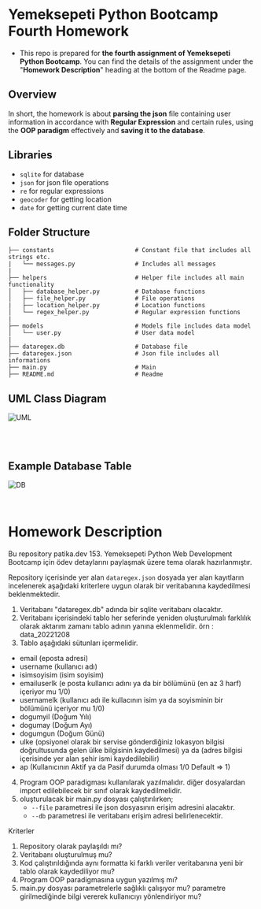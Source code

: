 
# **Yemeksepeti Python Bootcamp Fourth Homework**
- This repo is prepared for **the fourth assignment of Yemeksepeti Python Bootcamp**. You can find the details of the assignment under the "**Homework Description**" heading at the bottom of the Readme page.

## **Overview**

In short, the homework is about **parsing the json** file containing user information in accordance with **Regular Expression** and certain rules, using the **OOP paradigm** effectively and **saving it to the database**.


## **Libraries**

- `sqlite` for database
- `json` for json file operations
- `re` for regular expressions
- `geocoder` for getting location
- `date` for getting current date time

## **Folder Structure**

  
    ├── constants                       # Constant file that includes all strings etc.
    |   └── messages.py                 # Includes all messages
    |                                       
    ├── helpers                         # Helper file includes all main functionality
    │   ├── database_helper.py          # Database functions
    │   ├── file_helper.py              # File operations
    |   ├── location_helper.py          # Location functions
    │   └── regex_helper.py             # Regular expression functions
    |
    ├── models                          # Models file includes data model
    │   └── user.py                     # User data model
    |
    ├── dataregex.db                    # Database file
    ├── dataregex.json                  # Json file includes all informations
    ├── main.py                         # Main 
    ├── README.md                       # Readme


## **UML Class Diagram**
![UML](https://i.hizliresim.com/ctxhqvo.png)

<br/>
<br/>


## **Example Database Table**
![DB](https://i.hizliresim.com/cvh60uy.png)


<br/>


# **Homework Description**

Bu repository patika.dev 153. Yemeksepeti Python Web Development Bootcamp için ödev detaylarını paylaşmak üzere tema olarak hazırlanmıştır. 

Repository içerisinde yer alan `dataregex.json` dosyada yer alan kayıtların incelenerek aşağıdaki kriterlere uygun olarak bir veritabanına kaydedilmesi beklenmektedir. 
1. Veritabanı "dataregex.db" adında bir sqlite veritabanı olacaktır.
2. Veritabanı içerisindeki tablo her seferinde yeniden oluşturulmalı farklılık olarak aktarım zamanı tablo adının yanına eklenmelidir. örn : data_20221208
3. Tablo aşağıdaki sütunları içermelidir.
  - email (eposta adresi)
  - username (kullanıcı adı)
  - isimsoyisim (isim soyisim)
  - emailuserlk (e posta kullanıcı adını ya da bir bölümünü (en az 3 harf) içeriyor mu 1/0)
  - usernamelk (kullanıcı adı ile kullacının isim ya da soyisminin bir bölümünü içeriyor mu 1/0)
  - dogumyil (Doğum Yılı)
  - dogumay  (Doğum Ayı)
  - dogumgun (Doğum Günü)
  - ulke (opsiyonel olarak bir servise gönderdiğiniz lokasyon bilgisi doğrultusunda gelen ülke bilgisinin kaydedilmesi) ya da (adres bilgisi içerisinde yer alan şehir ismi kaydedilebilir)
  - ap (Kullanıcının Aktif ya da Pasif durumda olması 1/0 Default => 1)
4. Program OOP paradigması kullanılarak yazılmalıdır. diğer dosyalardan import edilebilecek bir sınıf olarak kaydedilmelidir.
5. oluşturulacak bir main.py dosyası çalıştırılırken;
   - `--file` parametresi ile json dosyasının erişim adresini alacaktır.
   - `--db` parametresi ile veritabanı erişim adresi belirlenecektir. 

Kriterler
1. Repository olarak paylaşıldı mı?
2. Veritabanı oluşturulmuş mu?
3. Kod çalıştırıldığında aynı formatta ki farklı veriler veritabanına yeni bir tablo olarak kaydediliyor mu?
4. Program OOP paradigmasına uygun yazılmış mı?
5. main.py dosyası parametrelerle sağlıklı çalışıyor mu? parametre girilmediğinde bilgi vererek kullanıcıyı yönlendiriyor mu?
  
